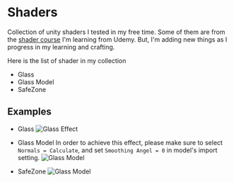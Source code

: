 # Shaders
Collection of unity shaders I tested in my free time. Some of them are from the [shader course](https://www.udemy.com/course/unity-shaders/) I'm learning from Udemy. But, I'm adding new things as I progress in my learning and crafting. 

Here is the list of shader in my collection
  - Glass
  - Glass Model
  - SafeZone
  
## Examples
- Glass
![Glass Effect](https://res.cloudinary.com/yunwe/image/upload/v1587299532/GitReadMePhoto/Shaders/glass.jpg "Glass Effect")

- Glass Model
In order to achieve this effect, please make sure to select `Normals = Calculate`, and set `Smoothing Angel = 0` in model's import setting.
![Glass Model](https://res.cloudinary.com/yunwe/image/upload/v1587397878/GitReadMePhoto/Shaders/glass_model.jpg "Glass Model")

- SafeZone
![Glass Model](https://res.cloudinary.com/yunwe/image/upload/v1588876082/GitReadMePhoto/Shaders/Safezone.jpg "Safe Zone")
